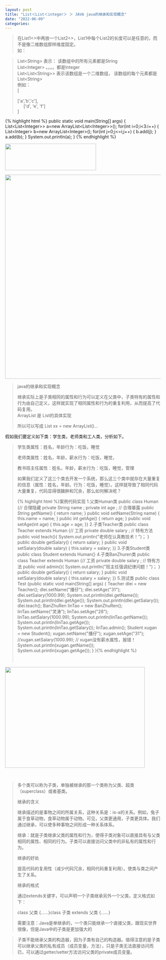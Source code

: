 ```yaml
---
layout: post
title: "List＜List＜integer＞ ＞ JAVA java的继承和实现概念"
date: "2022-06-09"
categories: 
---
```

<blockquote>
<p id="articleContentId">在List1&lt;&gt;中再放一个List2&lt;&gt;，List1中每个List2的长度可以是任意的，而不是像二维数组那样维度固定。<br />
如：</p>
</blockquote>
<blockquote>
<p>List&lt;String&gt; 表示： 该数组中的所有元素都是String<br />
List&lt;Integer&gt; 。。。。都是Integer<br />
List&lt;List&lt;String&gt;&gt; 表示该数组是一个二维数组， 该数组的每个元素都是 List&lt;String&gt;<br />
例如：<br />
[<br />
&nbsp;&nbsp;&nbsp; &nbsp;<br />
[&#39;a&#39;,&#39;b&#39;,&#39;c&#39;], &nbsp;<br />
&nbsp;&nbsp;&nbsp;&nbsp; [&#39;d&#39;, &#39;e&#39;, &#39;f&#39;]<br />
]</p>
</blockquote>
{% highlight html %}    public static void main(String[] args)
{
List&lt;List&lt;Integer&gt;&gt; a=new ArrayList&lt;List&lt;Integer&gt;&gt;();
for(int i=0;i&lt;3:i++)
{
List&lt;Integer&gt; b=new ArrayList&lt;Integer&gt;();
for(int j=0;j&lt;=i;j++)
{
b.add(j);
}
a.add(b);
}
System.out.println(a);
}
{% endhighlight %}
<p><img alt="" height="86" src="https://img-blog.csdnimg.cn/d90d3b398a6044c08c09f884ce25df4c.png" width="294" /></p>
<p><img alt="" height="660" src="https://img-blog.csdnimg.cn/740b6bd2ffa24084afd67d25510cca68.png" width="824" /></p>
<blockquote>
<p>java的继承和实现概念</p>
<p>继承实际上是子类相同的属性和行为可以定义在父类中，子类特有的属性和行为由自己定义，这样就实现了相同属性和行为的重复利用，从而提高了代码复用。<br />
ArrayList 是 List的具体实现&nbsp;</p>
<p>所以可以写成 List xx = new ArrayList()...</p>
</blockquote>
<p>假如我们要定义如下类：学生类，老师类和工人类，分析如下。</p>
<blockquote>
<p>学生类属性：姓名，年龄行为：吃饭，睡觉</p>
<p>老师类属性：姓名，年龄，薪水行为：吃饭，睡觉，</p>
<p>教书班主任属性：姓名，年龄，薪水行为：吃饭，睡觉，管理</p>
<p>如果我们定义了这三个类去开发一个系统，那么这三个类中就存在大量重复的信息（属性：姓名，年龄。行为：吃饭，睡觉）。这样就导致了相同代码大量重复，代码显得很臃肿和冗余，那么如何解决呢？</p>
{% highlight html %}案例代码实现
1.父类Human类
public class Human {// 合理隐藏 private String name ; private int age ; // 合理暴露 public String getName() { return name; } public void setName(String name) { this.name = name; } public int getAge() { return age; } public void setAge(int age) { this.age = age; }}
2.子类Teacher类
public class Teacher extends Human {// 工资 private double salary ; // 特有方法 public void teach(){ System.out.println(&quot;老师在认真教技术！&quot;)； } public double getSalary() { return salary; } public void setSalary(double salary) { this.salary = salary; }}
3.子类Student类
public class Student extends Human{}
4.子类BanZhuren类
public class Teacher extends Human {// 工资 private double salary ; // 特有方法 public void admin(){ System.out.println(&quot;班主任强调纪律问题！&quot;)； } public double getSalary() { return salary; } public void setSalary(double salary) { this.salary = salary; }}
5.测试类
public class Test {public static void main(String[] args) { Teacher dlei = new Teacher(); dlei.setName(&quot;播仔&quot;); dlei.setAge(&quot;31&quot;); dlei.setSalary(1000.99); System.out.println(dlei.getName()); System.out.println(dlei.getAge()); System.out.println(dlei.getSalary()); dlei.teach(); BanZhuRen linTao = new BanZhuRen(); linTao.setName(&quot;灵涛&quot;); linTao.setAge(&quot;28&quot;); linTao.setSalary(1000.99); System.out.println(linTao.getName()); System.out.println(linTao.getAge()); System.out.println(linTao.getSalary()); linTao.admin(); Student xugan = new Student(); xugan.setName(&quot;播仔&quot;); xugan.setAge(&quot;31&quot;); //xugan.setSalary(1000.99); // xugan没有薪水属性，报错！ System.out.println(xugan.getName()); System.out.println(xugan.getAge()); } }{% endhighlight %}
<p>&nbsp;</p>
</blockquote>
<p><img alt="" height="326" src="https://img-blog.csdnimg.cn/ebe350eaadf74b519d7b7f7bd07fbb44.png" width="452" /></p>
<p>&nbsp;</p>
<blockquote>
<p>多个类可以称为子类，单独被继承的那一个类称为父类、超类（superclass）或者基类。</p>
<p>继承的含义</p>
<p>继承描述的是事物之间的所属关系，这种关系是：is-a的关系。例如，兔子属于食草动物，食草动物属于动物。可见，父类更通用，子类更具体。我们通过继承，可以使多种事物之间形成一种关系体系。</p>
<p>继承：就是子类继承父类的属性和行为，使得子类对象可以直接具有与父类相同的属性、相同的行为。子类可以直接访问父类中的非私有的属性和行为。</p>
<p>继承的好处</p>
<p>提高代码的复用性（减少代码冗余，相同代码重复利用）。使类与类之间产生了关系。</p>
<p>继承的格式</p>
<p>通过extends关键字，可以声明一个子类继承另外一个父类，定义格式如下：</p>
<p>class 父类 {&hellip;&hellip;}class 子类 extends 父类 {&hellip;&hellip;}</p>
<p>需要注意：Java是单继承的，一个类只能继承一个直接父类，跟现实世界很像，但是Java中的子类是更加强大的</p>
</blockquote>
<blockquote>
<p>子类不能继承父类的构造器，因为子类有自己的构造器。值得注意的是子类可以继承父类的私有成员（成员变量，方法），只是子类无法直接访问而已，可以通过getter/setter方法访问父类的private成员变量。</p>
</blockquote>
